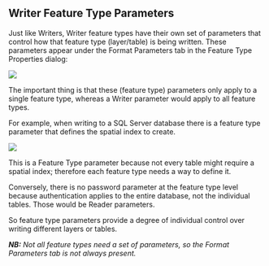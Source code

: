 ## Writer Feature Type Parameters ##
Just like Writers, Writer feature types have their own set of parameters that control how that feature type (layer/table) is being written. These parameters appear under the Format Parameters tab in the Feature Type Properties dialog:

![](https://raw.githubusercontent.com/FMEEvangelist/FME-Desktop-Basic-Training-Manual-Images/master/Img4.69.WriterFTFormatParametersTab.jpg)

The important thing is that these (feature type) parameters only apply to a single feature type, whereas a Writer parameter would apply to all feature types.

For example, when writing to a SQL Server database there is a feature type parameter that defines the spatial index to create.

![](https://raw.githubusercontent.com/FMEEvangelist/FME-Desktop-Basic-Training-Manual-Images/master/Img4.70.WriterFTFormatParametersSpatialIndex.jpg)

This is a Feature Type parameter because not every table might require a spatial index; therefore each feature type needs a way to define it.

Conversely, there is no password parameter at the feature type level because authentication applies to the entire database, not the individual tables. Those would be Reader parameters.

So feature type parameters provide a degree of individual control over writing different layers or tables.

***NB:** Not all feature types need a set of parameters, so the Format Parameters tab is not always present.*